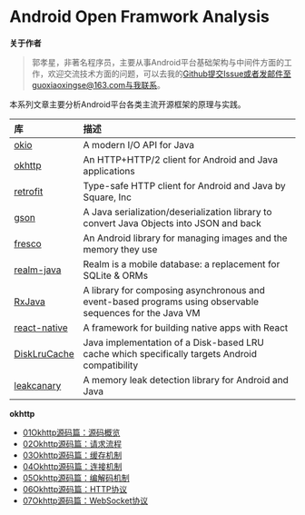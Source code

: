 # Android Open Framwork Analysis

**关于作者**

>郭孝星，非著名程序员，主要从事Android平台基础架构与中间件方面的工作，欢迎交流技术方面的问题，可以去我的[Github](https://github.com/guoxiaoxing)提交Issue或者发邮件至guoxiaoxingse@163.com与我联系。

本系列文章主要分析Android平台各类主流开源框架的原理与实践。

|库                                       |描述                                            |
|:----------------------------------------|:----------------------------------------------|
|[okio](https://github.com/square/okio)|A modern I/O API for Java
|[okhttp](https://github.com/square/okhttp)|An HTTP+HTTP/2 client for Android and Java applications
|[retrofit](https://github.com/square/retrofit)|Type-safe HTTP client for Android and Java by Square, Inc
|[gson](https://github.com/google/gson)|A Java serialization/deserialization library to convert Java Objects into JSON and back
|[fresco](https://github.com/facebook/fresco)|An Android library for managing images and the memory they use
|[realm-java](https://github.com/realm/realm-java)|Realm is a mobile database: a replacement for SQLite & ORMs
|[RxJava](https://github.com/ReactiveX/RxJava)|A library for composing asynchronous and event-based programs using observable sequences for the Java VM
|[react-native](https://github.com/facebook/react-native)|A framework for building native apps with React
|[DiskLruCache](https://github.com/JakeWharton/DiskLruCache)|Java implementation of a Disk-based LRU cache which specifically targets Android compatibility
|[leakcanary](https://github.com/square/leakcanary)|A memory leak detection library for Android and Java

**okhttp**

- [01Okhttp源码篇：源码概览](https://github.com/guoxiaoxing/android-open-framwork-analysis/blob/master/doc/okhttp/01Okhttp源码篇：源码概览.md)
- [02Okhttp源码篇：请求流程](https://github.com/guoxiaoxing/android-open-framwork-analysis/blob/master/doc/okhttp/02Okhttp源码篇：请求流程.md)
- [03Okhttp源码篇：缓存机制](https://github.com/guoxiaoxing/android-open-framwork-analysis/blob/master/doc/okhttp/03Okhttp源码篇：缓存机制.md)
- [04Okhttp源码篇：连接机制](https://github.com/guoxiaoxing/android-open-framwork-analysis/blob/master/doc/okhttp/04Okhttp源码篇：连接机制.md)
- [05Okhttp源码篇：编解码机制](https://github.com/guoxiaoxing/android-open-framwork-analysis/blob/master/doc/okhttp/05Okhttp源码篇：编解码机制.md)
- [06Okhttp源码篇：HTTP协议](https://github.com/guoxiaoxing/android-open-framwork-analysis/blob/master/doc/okhttp/06Okhttp源码篇：HTTP协议.md)
- [07Okhttp源码篇：WebSocket协议](https://github.com/guoxiaoxing/android-open-framwork-analysis/blob/master/doc/okhttp/07Okhttp源码篇：WebSocket协议.md)